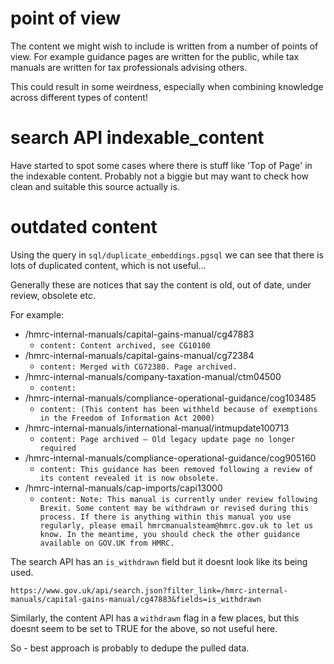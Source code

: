 # point of view

The content we might wish to include is written from a number of points of view. For example guidance pages are written for the public, while tax manuals are written for tax professionals advising others.

This could result in some weirdness, especially when combining knowledge across different types of content!

# search API indexable_content

Have started to spot some cases where there is stuff like 'Top of Page' in the indexable content. Probably not a biggie but may want to check how clean and suitable this source actually is.

# outdated content

Using the query in `sql/duplicate_embeddings.pgsql` we can see that there is lots of duplicated content, which is not useful...

Generally these are notices that say the content is old, out of date, under review, obsolete etc.

For example:

* /hmrc-internal-manuals/capital-gains-manual/cg47883
    * `content: Content archived, see CG10100`
* /hmrc-internal-manuals/capital-gains-manual/cg72384
    * `content: Merged with CG72380. Page archived.`
* /hmrc-internal-manuals/company-taxation-manual/ctm04500
    * `content:`
* /hmrc-internal-manuals/compliance-operational-guidance/cog103485
    * `content: (This content has been withheld because of exemptions in the Freedom of Information Act 2000)`
* /hmrc-internal-manuals/international-manual/intmupdate100713
    * `content: Page archived – Old legacy update page no longer required`
* /hmrc-internal-manuals/compliance-operational-guidance/cog905160
    * `content: This guidance has been removed following a review of its content revealed it is now obsolete.`
* /hmrc-internal-manuals/cap-imports/capi13000
    * `content: Note: This manual is currently under review following Brexit. Some content may be withdrawn or revised during this process. If there is anything within this manual you use regularly, please email hmrcmanualsteam@hmrc.gov.uk to let us know. In the meantime, you should check the other guidance available on GOV.UK from HMRC.`

The search API has an `is_withdrawn` field but it doesnt look like its being used.

`https://www.gov.uk/api/search.json?filter_link=/hmrc-internal-manuals/capital-gains-manual/cg47883&fields=is_withdrawn`

Similarly, the content API has a `withdrawn` flag in a few places, but this doesnt seem to be set to TRUE for the above, so not useful here.

So - best approach is probably to dedupe the pulled data.